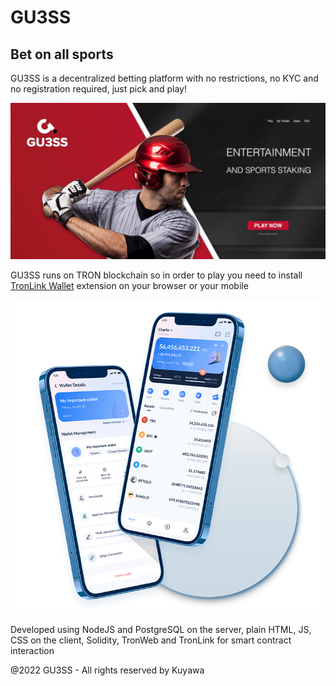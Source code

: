 # GU3SS
## Bet on all sports

GU3SS is a decentralized betting platform with no restrictions, no KYC and no registration required, just pick and play!

![GU3SS](media/main.jpg)

GU3SS runs on TRON blockchain so in order to play you need to install [TronLink Wallet](https://www.tronlink.org) extension on your browser or your mobile

![TronLink](media/tronlink.png)

Developed using NodeJS and PostgreSQL on the server, plain HTML, JS, CSS on the client, Solidity, TronWeb and TronLink for smart contract interaction

@2022 GU3SS - All rights reserved by Kuyawa